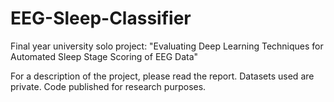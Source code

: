 # EEG-Sleep-Classifier

Final year university solo project: "Evaluating Deep Learning Techniques for Automated Sleep Stage Scoring of EEG Data"


For a description of the project, please read the report.
Datasets used are private.
Code published for research purposes.
